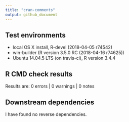 ```yaml
---
title: "cran-comments"
output: github_document
---
```


## Test environments
* local OS X install, R-devel (2018-04-05 r74542)
* win-builder (R version 3.5.0 RC (2018-04-16 r74625))
* Ubuntu 14.04.5 LTS (on travis-ci), R version 3.4.4

## R CMD check results
Results are:  0 errors | 0 warnings | 0 notes

## Downstream dependencies 
I have found no reverse dependencies.
